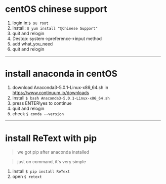# centOS chinese support
1. login in:`$ su root`
2. install: `$ yum install "@Chinese Support"`
3. quit and relogin
4. Destop: system->preference->input method
5. add what_you_need
6. quit and relogin

***
# install anaconda in centOS
1. download Anaconda3-5.0.1-Linux-x86_64.sh in https://www.continuum.io/downloads
2. install `$ bash Anaconda3-5.0.1-Linux-x86_64.sh`
3. press ENTER\yes to continue
4. quit and relogin
5. check `$ conda --version`

***
# install ReText with pip
> we got pip after anaconda installed

>just on command, it's very simple

1. install `$ pip install ReText`
3. open `$ retext`


